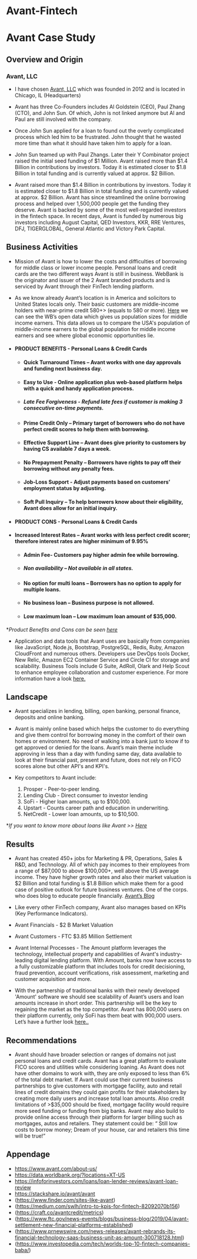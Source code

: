 # Avant-Fintech
# Avant Case Study

## Overview and Origin

### Avant, LLC 

* I have chosen [Avant, LLC](https://www.avant.com/about-us/)  which was founded in 2012 and is located in Chicago, IL (Headquarters) 

* Avant has three Co-Founders includes Al Goldstein (CEO), Paul Zhang (CTO), and John Sun. Of which, John is not linked anymore but Al and Paul are still involved with the company. 

* Once John Sun applied for a loan to found out the overly complicated process which led him to be frustrated. John thought that he wasted more time than what it should have taken him to apply for a loan. 

* John Sun teamed up with Paul Zhangs. Later their Y Combinator project raised the initial seed funding of $1 Million. Avant raised more than $1.4 Billion in contributions by investors. Today it is estimated closer to $1.8 Billion in total funding and is currently valued at approx. $2 Billion. 
* Avant raised more than $1.4 Billion in contributions by investors. Today it is estimated closer to $1.8 Billion in total funding and is currently valued at approx. $2 Billion. Avant has since streamlined the online borrowing process and helped over 1,500,000 people get the funding they deserve. Avant is backed by some of the most well-regarded investors in the fintech space. In recent days, Avant is funded by numerous big investors including August Capital, QED Investors, KKR, RRE Ventures, DFJ, TIGERGLOBAL, General Atlantic and Victory Park Capital. 

## Business Activities

* Mission of Avant is how to lower the costs and difficulties of borrowing for middle class or lower income people. Personal loans and credit cards are the two different ways Avant is still in business. WebBank is the originator and issuer of the 2 Avant branded products and is serviced by Avant through their FinTech lending platform.

* As we know already Avant’s location is in America and solicitors to United States locals only. Their basic customers are middle-income holders with near-prime credit 580+>
 (equals to 580 or more). [Here](https://data.worldbank.org/?locations=XT-US) we can see the WB’s open data which gives us population sizes for middle income earners. This data allows us to compare the USA's population of middle-income earners to the global population for middle income earners and see where global economic opportunities lie. 

* #### PRODUCT BENEFITS - Personal Loans & Credit Cards
    
    * #### Quick Turnaround Times – Avant works with one day approvals and funding next business day.

    * #### Easy to Use - Online application plus web-based platform helps with a quick and handy application process. 

    * ##### Late Fee Forgiveness - Refund late fees if customer is making 3 consecutive on-time payments. 

    * #### Prime Credit Only – Primary target of borrowers who do not have perfect credit scores to help them with borrowing.

    * #### Effective Support Line – Avant does give priority to customers by having CS available 7 days a week.

    * #### No Prepayment Penalty – Borrowers have rights to pay off their borrowing without any penalty fees. 

    * #### Job-Loss Support - Adjust payments based on customers’ employment status by adjusting. 

    * #### Soft Pull Inquiry – To help borrowers know about their eligibility, Avant does allow for an initial inquiry.

* #### PRODUCT CONS - Personal Loans & Credit Cards

* #### Increased Interest Rates – Avant works with less perfect credit scorer; therefore interest rates are higher minimum of 9.95%

    * #### Admin Fee- Customers pay higher admin fee while borrowing.

    * ##### Non availability – Not available in all states. 

    * #### No option for multi loans – Borrowers has no option to apply for multiple loans.

    * #### No business loan – Business purpose is not allowed.

    * #### Low maximum loan – Low maximum loan amount of $35,000.


**Product Benefits and Cons can be seen [here](https://infoforinvestors.com/loans/loan-lender-reviews/avant-loan-review/)*

* Application and data tools that Avant uses are basically from companies like JavaScript, Node.js, Bootstrap, PostgreSQL, Redis, Ruby, Amazon CloudFront and numerous others. Developers use DevOps tools Docker, New Relic, Amazon EC2 Container Service and Circle CI for storage and scalability. Business Tools include G Suite, AdRoll, Olark and Help Scout to enhance employee collaboration and customer experience. For more information have a look [here.](https://stackshare.io/avant/avant)


## Landscape

* Avant specializes in lending, billing, open banking, personal finance, deposits and online banking.

* Avant is mainly online based which helps the customer to do everything and give them control for borrowing money in the comfort of their own homes or environment. No need of walking into a bank just to know if to get approved or denied for the loans. Avant’s main theme include approving in less than a day with funding same day, data available to look at their financial past, present and future, does not rely on FICO scores alone but other API's and KPI's.

* Key competitors to Avant include:
    
    1. Prosper - Peer-to-peer lending.
    2. Lending Club - Direct consumer to investor lending
    3. SoFi - Higher loan amounts, up to $100,000.
    4. Upstart - Counts career path and education in underwriting.
    5. NetCredit - Lower loan amounts, up to $10,500.

**If you want to know more about loans like Avant >> [Here](https://www.finder.com/sites-like-avant)* 

## Results

* Avant has created 450+ jobs for Marketing & PR, Operations, Sales & R&D, and Technology. All of which pay incomes to their employees from a range of $87,000 to above $100,000+, well above the US average income. They have higher growth rates and also their market valuation is $2 Billion and total funding is $1.8 Billion which make them for a good case of positive outlook for future business ventures. One of the corps. who does blog to educate people financially. [Avant’s Blog]( https://www.avant.com/blog/news/what-you-should-know-about-the-second-stimulus-bill/)

* Like every other FinTech company, Avant also manages based on KPIs (Key Performance Indicators). 
* Avant Financials - $2 B Market Valuation
* Avant Customers - FTC $3.85 Million Settlement
* Avant Internal Processes - The Amount platform leverages the technology, intellectual property and capabilities of Avant's industry-leading digital lending platform. With Amount, banks now have access to a fully customizable platform that includes tools for credit decisioning, fraud prevention, account verifications, risk assessment, marketing and customer acquisition and more.
* With the partnership of traditional banks with their newly developed 'Amount' software we should see scalability of Avant’s users and loan amounts increase in short order. This partnership will be the key to regaining the market as the top competitor. Avant has 800,000 users on their platform currently, only SoFi has them beat with 900,000 users. Let’s have a further look [here..](https://www.investopedia.com/tech/worlds-top-10-fintech-companies-baba/)

## Recommendations

* Avant should have broader selection or ranges of domains not just personal loans and credit cards. Avant has a great platform to evaluate FICO scores and utilities while considering loaning. As Avant does not have other domains to work with, they are only exposed to less than 6% of the total debt market. If Avant could use their current business partnerships to give customers with mortgage facility, auto and retail lines of credit domains they could gain profits for their stakeholders by creating more daily users and increase total loan amounts. Also credit limitations of >$35,000 should be fixed, mortgage facility would require more seed funding or funding from big banks. Avant may also build to provide online access through their platform for larger billing such as mortgages, autos and retailers. They statement could be: “ Still low costs to borrow money; Dream of your house, car and retailers this time will be true!”

## Appendage

* https://www.avant.com/about-us/
* https://data.worldbank.org/?locations=XT-US
* https://infoforinvestors.com/loans/loan-lender-reviews/avant-loan-review
* https://stackshare.io/avant/avant
* (https://www.finder.com/sites-like-avant)
* (https://medium.com/swlh/intro-to-kpis-for-fintech-82092070b156)
* (https://craft.co/avantcredit/metrics)
* (https://www.ftc.gov/news-events/blogs/business-blog/2019/04/avant-settlement-new-financial-platforms-established)
* (https://www.prnewswire.com/news-releases/avant-rebrands-its-financial-technology-saas-business-unit-as-amount-300718128.html)
* (https://www.investopedia.com/tech/worlds-top-10-fintech-companies-baba/)


